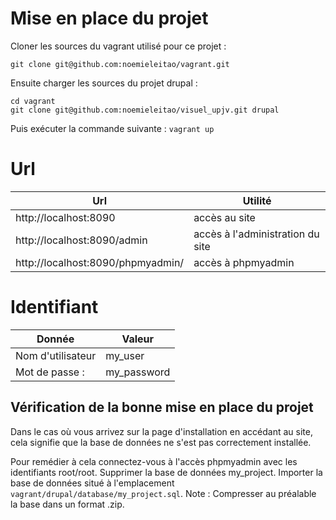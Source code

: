 # Mise en place du projet

Cloner les sources du vagrant utilisé pour ce projet :

`git clone git@github.com:noemieleitao/vagrant.git`

Ensuite charger les sources du projet drupal :
```
cd vagrant
git clone git@github.com:noemieleitao/visuel_upjv.git drupal
```

Puis exécuter la commande suivante :
`vagrant up`

# Url
Url|Utilité
---|-------
http://localhost:8090 | accès au site 
http://localhost:8090/admin | accès à l'administration du site
http://localhost:8090/phpmyadmin/ | accès à phpmyadmin

# Identifiant
Donnée|Valeur
---|-------
Nom d'utilisateur | my_user
Mot de passe : | my_password

## Vérification de la bonne mise en place du projet

Dans le cas où vous arrivez sur la page d'installation en accédant au site, cela signifie que la base de données ne s'est pas correctement installée.

Pour remédier à cela connectez-vous à l'accès phpmyadmin avec les identifiants root/root.
Supprimer la base de données my_project.
Importer la base de données situé à l'emplacement `vagrant/drupal/database/my_project.sql`.
Note : Compresser au préalable la base dans un format .zip.


